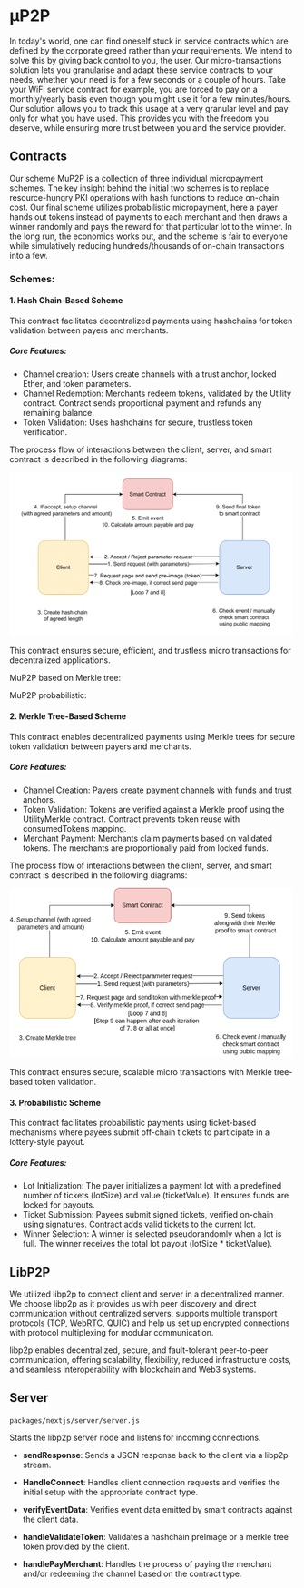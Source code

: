 # μP2P
In today's world, one can find oneself stuck in service contracts which are defined by the corporate greed rather than your requirements. We intend to solve this by giving back control to you, the user. Our micro-transactions solution lets you granularise and adapt these service contracts to your needs, whether your need is for a few seconds or a couple of hours. Take your WiFi service contract for example, you are forced to pay on a monthly/yearly basis even though you might use it for a few minutes/hours. Our solution allows you to track this usage at a very granular level and pay only for what you have used. This provides you with the freedom you deserve, while ensuring more trust between you and the service provider.

<!-- ## Process Flow Diagrams
The process flow of interactions between the client, server, and smart contract is described in the following diagrams: -->

## Contracts 
Our scheme MuP2P is a collection of three individual micropayment schemes. The key insight behind the initial two schemes is to replace resource-hungry PKI operations with hash functions to reduce on-chain cost. Our final scheme utilizes probabilistic micropayment, here a payer hands out tokens instead of payments to each merchant and then draws a winner randomly and pays the reward for that particular lot to the winner. In the long run, the economics works out, and the scheme is fair to everyone while simulatively reducing hundreds/thousands of on-chain transactions into a few. 

### Schemes: 

#### 1. Hash Chain-Based Scheme
This contract facilitates decentralized payments using hashchains for token validation between payers and merchants.

##### Core Features:
- Channel creation: Users create channels with a trust anchor, locked Ether, and token parameters.
- Channel Redemption: Merchants redeem tokens, validated by the Utility contract. Contract sends proportional payment and refunds any remaining balance.
- Token Validation: Uses hashchains for secure, trustless token verification.

The process flow of interactions between the client, server, and smart contract is described in the following diagrams:

<img src="InteractionDiagram.png" alt="Hash Chain-Based Scheme" width="500"/>

This contract ensures secure, efficient, and trustless micro transactions for decentralized applications.

MuP2P based on Merkle tree: 

MuP2P probabilistic:
#### 2. Merkle Tree-Based Scheme
This contract enables decentralized payments using Merkle trees for secure token validation between payers and merchants.

##### Core Features:
- Channel Creation: Payers create payment channels with funds and trust anchors.
- Token Validation: Tokens are verified against a Merkle proof using the UtilityMerkle contract. Contract prevents token reuse with consumedTokens mapping.
- Merchant Payment: Merchants claim payments based on validated tokens. The merchants are proportionally paid from locked funds.

The process flow of interactions between the client, server, and smart contract is described in the following diagrams:

<img src="InteractionDiagramMerkle.png" alt="Merkle Tree-Based Scheme" width="500"/>

This contract ensures secure, scalable micro transactions with Merkle tree-based token validation.

#### 3. Probabilistic Scheme
This contract facilitates probabilistic payments using ticket-based mechanisms where payees submit off-chain tickets to participate in a lottery-style payout.

##### Core Features:
- Lot Initialization: The payer initializes a payment lot with a predefined number of tickets (lotSize) and value (ticketValue). It ensures funds are locked for payouts.
- Ticket Submission: Payees submit signed tickets, verified on-chain using signatures. Contract adds valid tickets to the current lot.
- Winner Selection: A winner is selected pseudorandomly when a lot is full. The winner receives the total lot payout (lotSize * ticketValue).

## LibP2P 

We utilized libp2p to connect client and server in a decentralized manner. We choose libp2p as it provides us with peer discovery and direct communication without centralized servers, supports multiple transport protocols (TCP, WebRTC, QUIC) and help us set up encrypted connections with protocol multiplexing for modular communication.  

libp2p enables decentralized, secure, and fault-tolerant peer-to-peer communication, offering scalability, flexibility, reduced infrastructure costs, and seamless interoperability with blockchain and Web3 systems. 

## Server
`packages/nextjs/server/server.js `

Starts the libp2p server node and listens for incoming connections. 

- **sendResponse**: Sends a JSON response back to the client via a libp2p stream. 

- **HandleConnect**: Handles client connection requests and verifies the initial setup with the appropriate contract type. 

- **verifyEventData**: Verifies event data emitted by smart contracts against the client data. 

- **handleValidateToken**: Validates a hashchain preImage or a merkle tree token provided by the client. 

- **handlePayMerchant**: Handles the process of paying the merchant and/or redeeming the channel based on the contract type.  

